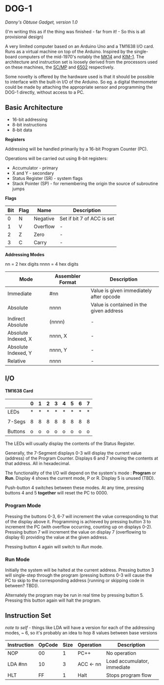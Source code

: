 # DOG-1

*Danny's Obtuse Gadget, version 1.0*

(I'm writing this as if the thing was finished - far from it! - So this is all provisional design)

A very limited computer based on an Arduino Uno and a TM1638 I/O card. Runs as a virtual machine on top of the Arduino. Inspired by the single-board computers of the mid-1970's notably the [MK14](https://en.wikipedia.org/wiki/MK14) and [KIM-1](https://en.wikipedia.org/wiki/KIM-1). The architecture and instruction set is loosely derived from the processors used on these machines, the [SC/MP](https://en.wikipedia.org/wiki/National_Semiconductor_SC/MP) and [6502](https://en.wikipedia.org/wiki/MOS_Technology_6502) respectively.

Some novelty is offered by the hardware used is that it should be possible to interface with the built-in I/O of the Arduino. So eg. a digital thermometer could be made by attaching the appropriate sensor and programming the DOG-1 directly, without access to a PC.

## Basic Architecture

* 16-bit addressing
* 8-bit instructions
* 8-bit data

**Registers**

Addressing will be handled primarily by a 16-bit Program Counter (PC).

Operations will be carried out using 8-bit registers:

* Accumulator - primary
* X and Y - secondary
* Status Register (SR) - system flags
* Stack Pointer (SP) - for remembering the origin the source of subroutine jumps

**Flags**

| Bit | Flag | Name | Description |
|-----|------|------|-------------|
| 0   | N    | Negative | Set if bit 7 of ACC is set |
| 1   | V    | Overflow | - |
| 2   | Z    | Zero | - |
| 3   | C    | Carry | - |

**Addressing Modes**

nn = 2 hex digits
nnnn = 4 hex digits

| Mode | Assembler Format | Description |
|------|------------------|-------------|
| Immediate | #nn | Value is given immediately after opcode |
| Absolute | nnnn | Value is contained in the given address |
| Indirect Absolute | (nnnn) | - |
| Absolute Indexed, X | nnnn, X | - |
| Absolute Indexed, Y | nnnn, Y | - |
| Relative | nnnn | - |


## I/O

#### TM1638 Card

|         | 0 | 1 | 2 | 3 | 4 | 5 | 6 | 7 |
|---------|---|---|---|---|---|---|---|---|
| LEDs    | * | * | * | * | * | * | * | * |
|         |   |   |   |   |   |   |   |   |
| 7-Segs  | 8 | 8 | 8 | 8 | 8 | 8 | 8 | 8 |
|         |   |   |   |   |   |   |   |   |
| Buttons | o | o | o | o | o | o | o | o |

The LEDs will usually display the contents of the Status Register.

Generally, the 7-Segment displays 0-3 will display the current value (address) of the Program Counter. Displays 6 and 7 showing the contents at that address. All in hexadecimal.

The functionality of the I/O will depend on the system's mode : **Program** or **Run**. Display 4 shows the current mode, P or R.
Display 5 is unused (TBD).

Push-button 4 switches between these modes.
At any time, pressing buttons 4 and 5 **together** will reset the PC to 0000.

### Program Mode

Pressing the buttons 0-3, 6-7 will increment the value corresponding to that of the display above it. Programming is achieved by pressing button 3 to increment the PC (with overflow occurring, counting up on displays 0-2). Pressing button 7 will increment the value on display 7 (overflowing to display 6) providing the value at the given address.

Pressing button 4 again will switch to *Run* mode.

### Run Mode

Initially the system will be halted at the current address. Pressing button 3 will single-step through the program (pressing buttons 0-3 will cause the PC to skip to the corresponding address [running or skipping code in between? TBD]).

Alternately the program may be run in real time by pressing button 5. Pressing this button again will halt the program.

## Instruction Set

*note to self* - things like LDA will have a version for each of the addressing modes, ~ 6, so it's probably an idea to hop 8 values between base versions

| Instruction | OpCode | Size | Operation | Description |
| ----------- | ------ | ---- | --------- | ----------- |
| NOP         | 00     | 1    | PC++      | No operation |
| LDA #nn     | 10     | 3    | ACC <- nn | Load accumulator, immediate |
| HLT         | FF     | 1    | Halt      | Stops program flow |
